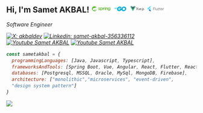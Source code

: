 <h2> Hi, I'm Samet AKBAL!  <img src="habitat.png" height="20"></h2>
<p><em>Software Engineer</br>
  
[![X: akbaldev](https://img.shields.io/twitter/follow/akbaldev?style=social)](https://x.com/akbaldev)
[![Linkedin: samet-akbal-356336112](https://img.shields.io/badge/samet-akbal-356336112?style=flat-square&logo=Linkedin&logoColor=white&link=https://www.linkedin.com/in/sametakbal/)](https://www.linkedin.com/in/sametakbal/)
[![Youtube Samet AKBAL](https://img.shields.io/youtube/channel/views/UC_m9nFLfzAMEZbFtaaYp1Aw?style=social)](https://www.youtube.com/user/aisV25)
[![Youtube Samet AKBAL](https://img.shields.io/youtube/channel/subscribers/UC_m9nFLfzAMEZbFtaaYp1Aw?style=social)](https://www.youtube.com/user/aisV25)

```javascript
const sametakbal = {
  programmingLanguages: [Java, Javascript, Typescript],
  frameworksAndTools: [Spring Boot, Vue, Angular, React, Flutter, React Native],
  databases: [Postgresql, MSSQL, Oracle, MySql, MongoDB, Firebase],
  architecture: ["monolithic","microservices", "event-driven", 
  "design system pattern"]
}
```
  <p align="left"> <img src="https://komarev.com/ghpvc/?username=sametakbal&label=Profile%20views&color=0e75b6&style=flat" /> </p>
